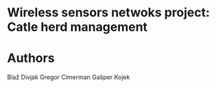 Wireless sensors netwoks project: Catle herd management
=======================================================================

Authors
====
Blaž Divjak
Gregor Cimerman
Gašper Kojek
